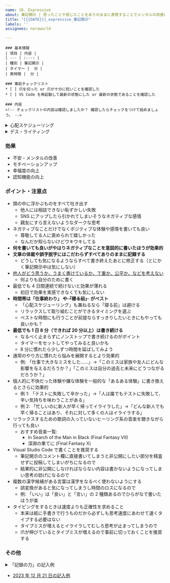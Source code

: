 ```yaml
---
name: 16. Expressive
about: 筆記開示 | 思ったことや感じたことをありのままに表現することでメンタルの改善に寄与します
title: "[{{DATE}}]_expressive_筆記開示"
labels: ''
assignees: noraworld

---
```


```
### 基本情報
| 項目 | 内容 |
| --- | :---: |
| 種別 | 筆記開示 |
| タイマー |  分 |
| 実時間 |  分 |

### 事前チェックリスト
* [ ] 爪を切った or 爪が十分に短いことを確認した
* [ ] VS Code を再起動して最新の状態にした or 最新の状態であることを確認した

### 内容
<!-- チェックリストの内容は確認しましたか？ 確認したらチェックをつけて始めましょう。 -->
```



<details>
<summary>心配スケジューリング</summary>

```
### 基本情報
| 項目 | 内容 |
| --- | :---: |
| 種別 | 心配スケジューリング |

### 悩み事や心配事の内容

```
</details>



<details>
<summary>デス・ライティング</summary>

```
### 基本情報
| 項目 | 内容 |
| --- | :---: |
| 種別 | デス・ライティング |
| タイマー |  分 |
| 実時間 |  分 |

### 事前チェックリスト
* [ ] 爪を切った or 爪が十分に短いことを確認した
* [ ] VS Code を再起動した

### 内容
<!-- チェックリストの内容は確認しましたか？ 確認したらチェックをつけて始めましょう。 -->
<!-- 自分の人生がもうすぐ終わるとしたら？ 思ったよりも寿命が短いと知ったらどんな気分になるだろうか？ -->
```
</details>

### 効果
* 不安・メンタルの改善
* モチベーションアップ
* 幸福度の向上
* 認知機能の向上

### ポイント・注意点
* 頭の中に浮かぶものをすべて吐き出す
    * 他人には相談できない恥ずかしい失敗
    * SNS にアップしたら引かれてしまいそうなネガティブな感情
    * 親友にすら言えないようなダークな思考
* ネガティブなことだけでなくポジティブな体験や感情を書いても良い
    * 尊敬してる人に褒められて嬉しかった
    * なんだか知らないけどウキウキしてる
* **何を書いても良いがやはりネガティブなことを意図的に書いたほうが効果的**
* **文章の体裁や誤字脱字にはこだわらずすべてありのままに記録する**
    * どうしても気になるようならすべて書き終えたあとに修正する（とにかく筆記開示中は気にしない）
* [他人がどう思うか、うまく書けているか、丁重か、公平か、などを考えない](https://github.com/noraworld/reserved-diary/blob/ff8927b111dc007d35c075bee9cf5a4769ad9f78/_posts/2023/12/2023-12-21-.md#:~:text=%E7%AD%86%E8%A8%98%E9%96%8B%E7%A4%BA%E3%81%AB%E3%81%A4%E3%81%84%E3%81%A6,%E3%83%9E%E3%83%83%E3%83%81%E3%81%99%E3%82%8B%E3%81%8B%E3%82%89%E3%80%82)
    * 何よりも自分のために書く
* 最低でも 4 日間連続で続けないと効果が薄れる
    * 初日で効果を実感できなくても気にしない
* **時間帯は「仕事終わり」 ~~や「寝る前」~~ がベスト**
    * 「心配スケジューリング」も兼ねるなら「寝る前」は避ける
    * リラックスして取り組むことができるタイミングを選ぶ
    * ベストな時間にも行うことが前提ならすっきりしたいときにもやっても良いかも？
* **最低でも 1 日 8 分（できれば 20 分以上）は書き続ける**
    * なるべく止まらずにノンストップで書き続けるのがポイント
    * タイマーをセットしてやってみると良いかも
    * 8 分に慣れたら少しずつ時間を延ばしてみよう
* 通常のやり方に慣れたら悩みを展開するとより効果的
    * 例: 「仕事で大きなミスをした……」→「このミスは家族や友人にどんな影響を与えるだろうか？」「このミスは自分の過去と未来にどうつながるだろうか？」
* 個人的に不快だった体験や嫌な体験を一般的な「あるある体験」に書き換えるとさらに効果的
    * 例 1: 「テストに失敗して辛かった」→「人は誰でもテストに失敗して、辛い気持ちを味わうことがある」
    * 例 2: 「忙しいのに新人が早く帰ってイライラした」→「どんな新人でも早く帰ることはあり、それに対して多くの人はイライラする」
* リラックスするための歌詞の入っていないヒーリング系の音楽を聴きながら行っても良い
    * おすすめ音楽一覧:
        * In Search of the Man in Black (Final Fantasy VII)
        * 深淵の果てに (Final Fantasy X)
* Visual Studio Code で書くことを推奨する
    * 筆記開示のコメント欄に直接書いてしまうと非公開にしたい部分を精査せずに投稿してしまいがちになるので
    * 結果的に非公開にしなければならない内容は書かないようになってしまい思考の妨げになるので
* 複数の漢字候補がある言葉は漢字をなるべく使わないようにする
    * 誤変換があると気になってしまうし時間のロスになるので
    * 例: 「いい」は「良い」と「言い」の 2 種類あるのでひらがなで書いたほうが楽
* タイピングをするときは速度よりも正確性を求めること
    * 本来は紙に手書きで行うものだから必ずしも思考速度にあわせて速くタイプする必要はない
    * タイプミスが増えるとイライラしてむしろ思考が止まってしまうので
    * 爪が伸びているとタイプミスが増えるので事前に切っておくことを推奨する

### その他
<details>
<summary>「記録の力」の記入例</summary>

> そういえば外出の時にうまい具合に信号が青ばっかで通過できたのは喜ばしいことだったな。あの犬の名前なんだっけ？なんかいつもニラまれるけど前世でよほど運が悪かったのだろうか。意識の流れというか、そんなのあったな小説で。もう少しで寝ないとやばい気がする。早く寝ないとなんだっけ？ストレスホルモンが出るんだったっけ？なんか加湿器の音が気になるな。多目的スペースっておもしろい言葉だな。このまま無目的でいいのかって感じもするけど、というかこんなことを書いただけでなんか解決するんだろうか？みたいな疑念もわいてきたが、とりあえず４日は続けろと書いてあったからやるしかないな。
</details>

* [2023 年 12 月 21 日の記入例](https://github.com/noraworld/reserved-diary/blob/ff8927b111dc007d35c075bee9cf5a4769ad9f78/_posts/2023/12/2023-12-21-.md#%E6%B0%97%E5%88%86%E8%A8%98%E9%8C%B2)
